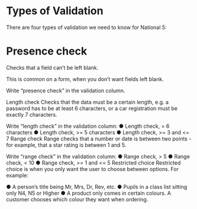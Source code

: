 # Types of Validation

There are four types of validation we need to know for National 5:

# Presence check	

Checks that a field can’t be left blank.

This is common on a form, when you don’t want fields left blank.

Write “presence check” in the validation column.

Length check	Checks that the data must be a certain length, e.g. a password has to be at least 6 characters, or a car registration must be exactly 7 characters.

Write “length check” in the validation column:
●	Length check, = 6 characters
●	Length check, >= 5 characters
●	Length check, >= 3 and <= 7
Range check	Range checks that a number or date is between two points - for example, that a star rating is between 1 and 5.

Write “range check” in the validation column:
●	Range check, > 5
●	Range check, < 10
●	Range check, >= 1 and <= 5
Restricted choice	Restricted choice is when you only want the user to choose between options. For example:

●	A person’s title being Mr, Mrs, Dr, Rev, etc.
●	Pupils in a class list sitting only N4, N5 or Higher
●	A product only comes in certain colours. A customer chooses which colour they want when ordering.


